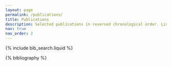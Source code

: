 ```yaml
---
layout: page
permalink: /publications/
title: Publications
description: Selected publications in reversed chronological order. List of all publications <a href="https://scholar.google.fr/citations?user=PVlBz8oAAAAJ&hl">@Google Scholar</a>
nav: true
nav_order: 2
---
```


<!-- _pages/publications.md -->

<!-- Bibsearch Feature -->

{% include bib_search.liquid %}

<div class="publications">

{% bibliography %}

</div>
